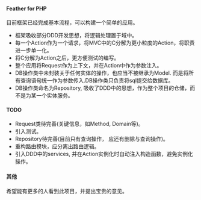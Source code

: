#### Feather for PHP
目前框架已经完成基本流程，可以构建一个简单的应用。
- 框架吸收部分DDD开发思想，将逻辑处理置于域中。
- 每一个Action作为一个请求，将MVC中的C分解为更小粒度的Action，将职责进一步单一化。
- 将C分解为Action之后，更方便测试的编写。
- 整个应用将Request作为上下文，并在Action中作为参数注入。
- DB操作类中未封装关于任何实体的操作，也应当不被继承为Model. 而是将所有查询语句统一作为参数传入.DB操作类只负责将sql提交给数据库。
- DB操作类命名为Repository, 吸收了DDD中的思想，作为整个项目的仓储，而不是为某一个实体服务。

#### TODO

- Request类待完善(关键信息，如Method, Domain等)。
- 引入测试。
- Repository待完善(目前只有查询操作， 应还有删除与查询操作)。
- 重构路由模块，应分离出路由逻辑。
- 引入DDD中的services, 并在Action实例化时自动注入构造函数，避免实例化操作。

#### 其他

希望能有更多的人看到此项目，并提出宝贵的意见。